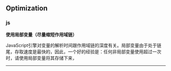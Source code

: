 ##	Optimization

###	js

**使用局部变量（尽量缩短作用域链）**

JavaScript引擎对变量的解析时间跟作用域链的深度有关。局部变量由于处于链尾，存取速度是最快的，因此，一个好的经验是：任何非局部变量使用超过一次时，请使用局部变量将其存储下来，

---